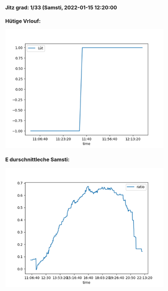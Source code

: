 ### Jitz grad: 1/33 (Samsti, 2022-01-15 12:20:00

### Hütige Vrlouf:
![Graph](Today.png)

### E durschnittleche Samsti:
![Graph](Samsti.png)